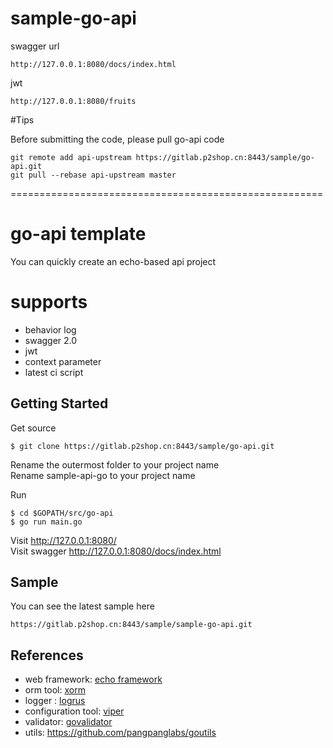 # sample-go-api
swagger url
```
http://127.0.0.1:8080/docs/index.html
```

jwt
```
http://127.0.0.1:8080/fruits
```

#Tips

Before submitting the code, please pull go-api code
```
git remote add api-upstream https://gitlab.p2shop.cn:8443/sample/go-api.git
git pull --rebase api-upstream master
```

======================================================

# go-api template

You can quickly create an echo-based api project

# supports
- behavior log
- swagger 2.0
- jwt
- context parameter
- latest ci script

## Getting Started

Get source
```
$ git clone https://gitlab.p2shop.cn:8443/sample/go-api.git
```
Rename the outermost folder to your project name  
Rename sample-api-go to your project name

Run
```
$ cd $GOPATH/src/go-api
$ go run main.go
```

Visit           http://127.0.0.1:8080/  
Visit swagger   http://127.0.0.1:8080/docs/index.html

## Sample
You can see the latest sample here
```
https://gitlab.p2shop.cn:8443/sample/sample-go-api.git
```


## References

- web framework: [echo framework](https://echo.labstack.com/)
- orm tool: [xorm](http://xorm.io/)
- logger : [logrus](https://github.com/sirupsen/logrus)
- configuration tool: [viper](https://github.com/spf13/viper)
- validator: [govalidator](github.com/asaskevich/govalidator)
- utils: https://github.com/pangpanglabs/goutils